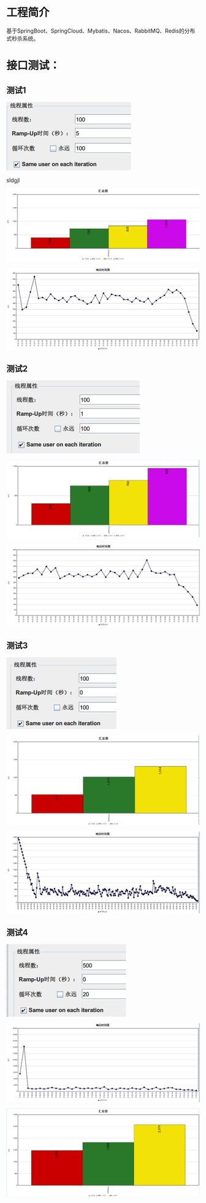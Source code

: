 # 工程简介

基于SpringBoot、SpringCloud、Mybatis、Nacos、RabbitMQ、Redis的分布式秒杀系统。

#  接口测试：

## 测试1

![image-20210816172444428](README.assets/image-20210816172444428.png)

sldgjl

![image-20210816172634631](README.assets/image-20210816172634631.png)

![image-20210817111812014](README.assets/image-20210817111812014.png)

## 测试2

![image-20210817112238108](README.assets/image-20210817112238108.png)

![image-20210817134902088](README.assets/image-20210817134902088.png)

![image-20210817112332135](README.assets/image-20210817112332135.png)

## 测试3

![image-20210817165010079](README.assets/image-20210817165010079.png)

![image-20210817164955715](README.assets/image-20210817164955715.png)

![image-20210817165427443](README.assets/image-20210817165427443.png)

## 测试4

![image-20210817170439136](README.assets/image-20210817170439136.png)

![image-20210817170423796](README.assets/image-20210817170423796.png)

![image-20210817170508651](README.assets/image-20210817170508651.png)